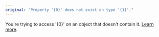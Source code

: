 ```yaml
---
original: "Property '{0}' does not exist on type '{1}'."
---
```


You're trying to access '{0}' on an object that doesn't contain it. [Learn more](https://totaltypescript.com/concepts/property-does-not-exist-on-type).
